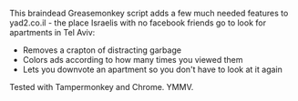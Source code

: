 This braindead Greasemonkey script adds a few much needed features to yad2.co.il - the place Israelis with no facebook friends go to look for apartments in Tel Aviv:
* Removes a crapton of distracting garbage
* Colors ads according to how many times you viewed them
* Lets you downvote an apartment so you don't have to look at it again

Tested with Tampermonkey and Chrome. YMMV.